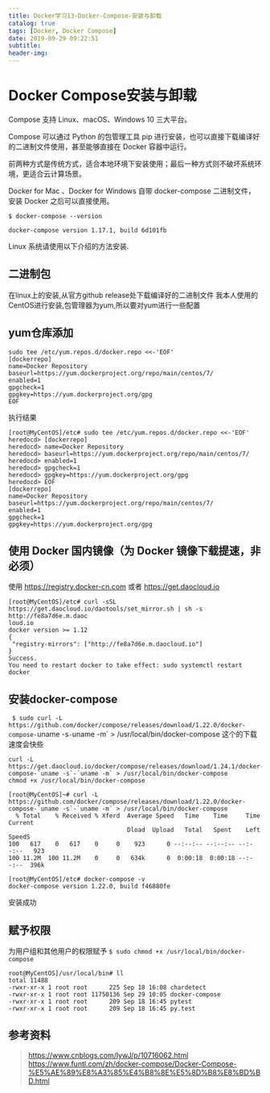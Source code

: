 ```yaml
---
title: Docker学习13-Docker-Compose-安装与卸载
catalog: true
tags: [Docker, Docker Compose]
date: 2019-09-29 09:22:51
subtitle:
header-img:
---
```

# Docker Compose安装与卸载
Compose 支持 Linux、macOS、Windows 10 三大平台。

Compose 可以通过 Python 的包管理工具 pip 进行安装，也可以直接下载编译好的二进制文件使用，甚至能够直接在 Docker 容器中运行。

前两种方式是传统方式，适合本地环境下安装使用；最后一种方式则不破坏系统环境，更适合云计算场景。

Docker for Mac 、Docker for Windows 自带 docker-compose 二进制文件，安装 Docker 之后可以直接使用。
~~~
$ docker-compose --version

docker-compose version 1.17.1, build 6d101fb
~~~
Linux 系统请使用以下介绍的方法安装.

## 二进制包
在linux上的安装,从官方github release处下载编译好的二进制文件
我本人使用的CentOS进行安装,包管理器为yum,所以要对yum进行一些配置

## yum仓库添加
~~~
sudo tee /etc/yum.repos.d/docker.repo <<-'EOF'
[dockerrepo]
name=Docker Repository
baseurl=https://yum.dockerproject.org/repo/main/centos/7/
enabled=1
gpgcheck=1
gpgkey=https://yum.dockerproject.org/gpg
EOF
~~~
执行结果
~~~
[root@MyCentOS]/etc# sudo tee /etc/yum.repos.d/docker.repo <<-'EOF'
heredocd> [dockerrepo]
heredocd> name=Docker Repository
heredocd> baseurl=https://yum.dockerproject.org/repo/main/centos/7/
heredocd> enabled=1
heredocd> gpgcheck=1
heredocd> gpgkey=https://yum.dockerproject.org/gpg
heredocd> EOF
[dockerrepo]
name=Docker Repository
baseurl=https://yum.dockerproject.org/repo/main/centos/7/
enabled=1
gpgcheck=1
gpgkey=https://yum.dockerproject.org/gpg
~~~
## 使用 Docker 国内镜像（为 Docker 镜像下载提速，非必须）
使用 https://registry.docker-cn.com
或者  https://get.daocloud.io
~~~
[root@MyCentOS]/etc# curl -sSL https://get.daocloud.io/daotools/set_mirror.sh | sh -s http://fe8a7d6e.m.daoc
loud.io
docker version >= 1.12
{
 "registry-mirrors": ["http://fe8a7d6e.m.daocloud.io"]
}
Success.
You need to restart docker to take effect: sudo systemctl restart docker
~~~

## 安装docker-compose

`
$ sudo curl -L https://github.com/docker/compose/releases/download/1.22.0/docker-compose-`uname -s`-`uname -m` > /usr/local/bin/docker-compose
这个的下载速度会快些
~~~
curl -L https://get.daocloud.io/docker/compose/releases/download/1.24.1/docker-compose-`uname -s`-`uname -m` > /usr/local/bin/docker-compose
chmod +x /usr/local/bin/docker-compose
~~~
~~~
[root@MyCentOS]~# curl -L https://github.com/docker/compose/releases/download/1.22.0/docker-compose-`uname -s`-`uname -m` > /usr/local/bin/docker-compose
  % Total    % Received % Xferd  Average Speed   Time    Time     Time  Current
                                 Dload  Upload   Total   Spent    Left  SpeedS
100   617    0   617    0     0    923      0 --:--:-- --:--:-- --:--:--   923
100 11.2M  100 11.2M    0     0   634k      0  0:00:18  0:00:18 --:--:--  396k

~~~

~~~
[root@MyCentOS]/etc# docker-compose -v
docker-compose version 1.22.0, build f46880fe
~~~
安装成功

## 赋予权限
为用户组和其他用户的权限赋予
`$ sudo chmod +x /usr/local/bin/docker-compose`
~~~
root@MyCentOS]/usr/local/bin# ll
total 11488
-rwxr-xr-x 1 root root      225 Sep 18 16:08 chardetect
-rwxr-xr-x 1 root root 11750136 Sep 29 10:05 docker-compose
-rwxr-xr-x 1 root root      209 Sep 18 16:45 pytest
-rwxr-xr-x 1 root root      209 Sep 18 16:45 py.test
~~~

## 参考资料
> https://www.cnblogs.com/lywJ/p/10716062.html
> https://www.funtl.com/zh/docker-compose/Docker-Compose-%E5%AE%89%E8%A3%85%E4%B8%8E%E5%8D%B8%E8%BD%BD.html
